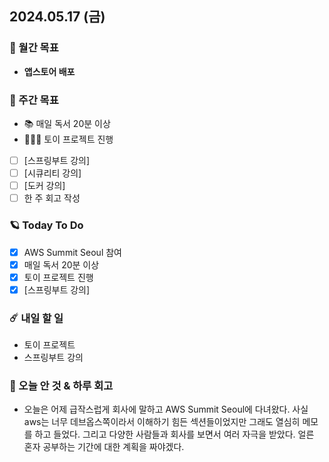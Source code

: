 ## 2024.05.17 (금)

### 🚀 월간 목표

- **앱스토어 배포**
  <br/>

### 💫 주간 목표

- 📚 매일 독서 20분 이상
- 🦹🏻‍♀️ 토이 프로젝트 진행
- [ ] [스프링부트 강의]
- [ ] [시큐리티 강의]
- [ ] [도커 강의]
- [ ] 한 주 회고 작성
  <br/>

### 🪐 Today To Do

- [x] AWS Summit Seoul 참여
- [x] 매일 독서 20분 이상
- [x] 토이 프로젝트 진행
- [x] [스프링부트 강의]
  <br/>

### ☄️ 내일 할 일

- 토이 프로젝트
- 스프링부트 강의
  <br/>

### 👾 오늘 안 것 & 하루 회고

- 오늘은 어제 급작스럽게 회사에 말하고 AWS Summit Seoul에 다녀왔다. 사실 aws는 너무 데브옵스쪽이라서 이해하기 힘든 섹션들이었지만 그래도 열심히 메모를 하고 들었다. 그리고 다양한 사람들과 회사를
  보면서
  여러 자극을 받았다. 얼른 혼자 공부하는 기간에 대한 계획을 짜야겠다.